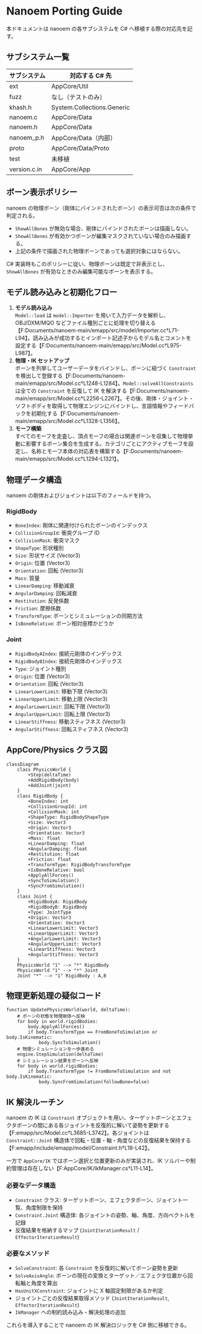 # Nanoem Porting Guide

本ドキュメントは nanoem の各サブシステムを C# へ移植する際の対応先を記す。

## サブシステム一覧

| サブシステム | 対応する C# 先 |
|--------------|----------------|
| ext | AppCore/Util |
| fuzz | なし（テストのみ） |
| khash.h | System.Collections.Generic |
| nanoem.c | AppCore/Data |
| nanoem.h | AppCore/Data |
| nanoem_p.h | AppCore/Data（内部） |
| proto | AppCore/Data/Proto |
| test | 未移植 |
| version.c.in | AppCore/App |

## ボーン表示ポリシー

nanoem の物理ボーン（剛体にバインドされたボーン）の表示可否は次の条件で判定される。

- `ShowAllBones` が無効な場合、剛体にバインドされたボーンは描画しない。
- `ShowAllBones` が有効かつボーンが編集マスクされていない場合のみ描画する。
- 上記の条件で描画された物理ボーンであっても選択対象にはならない。

C# 実装時もこのポリシーに従い、物理ボーンは既定で非表示とし、`ShowAllBones` が有効なときのみ編集可能なボーンを表示する。


## モデル読み込みと初期化フロー

1. **モデル読み込み**  
   `Model::load` は `model::Importer` を用いて入力データを解析し、OBJ/DXM/MQO などファイル種別ごとに処理を切り替える【F:Documents/nanoem-main/emapp/src/model/Importer.cc†L71-L94】。読み込みが成功するとインポート記述子からモデル名とコメントを設定する【F:Documents/nanoem-main/emapp/src/Model.cc†L975-L987】。
2. **物理・IK セットアップ**  
   ボーンを列挙してユーザーデータをバインドし、ボーンに紐づく `Constraint` を検出して登録する【F:Documents/nanoem-main/emapp/src/Model.cc†L1248-L1284】。`Model::solveAllConstraints` は全ての `Constraint` を反復して IK を解決する【F:Documents/nanoem-main/emapp/src/Model.cc†L2256-L2267】。その後、剛体・ジョイント・ソフトボディを取得して物理エンジンにバインドし、言語情報やフィードバックを初期化する【F:Documents/nanoem-main/emapp/src/Model.cc†L1328-L1356】。
3. **モーフ構築**  
   すべてのモーフを走査し、頂点モーフの場合は関連ボーンを収集して物理挙動に影響するボーン集合を生成する。カテゴリごとにアクティブモーフを設定し、名称とモーフ本体の対応表を構築する【F:Documents/nanoem-main/emapp/src/Model.cc†L1294-L1321】。

## 物理データ構造

nanoem の剛体およびジョイントは以下のフィールドを持つ。

### RigidBody

- `BoneIndex`: 剛体に関連付けられたボーンのインデックス
- `CollisionGroupId`: 衝突グループ ID
- `CollisionMask`: 衝突マスク
- `ShapeType`: 形状種別
- `Size`: 形状サイズ (Vector3)
- `Origin`: 位置 (Vector3)
- `Orientation`: 回転 (Vector3)
- `Mass`: 質量
- `LinearDamping`: 移動減衰
- `AngularDamping`: 回転減衰
- `Restitution`: 反発係数
- `Friction`: 摩擦係数
- `TransformType`: ボーンとシミュレーションの同期方法
- `IsBoneRelative`: ボーン相対座標かどうか

### Joint

- `RigidBodyAIndex`: 接続元剛体のインデックス
- `RigidBodyBIndex`: 接続先剛体のインデックス
- `Type`: ジョイント種別
- `Origin`: 位置 (Vector3)
- `Orientation`: 回転 (Vector3)
- `LinearLowerLimit`: 移動下限 (Vector3)
- `LinearUpperLimit`: 移動上限 (Vector3)
- `AngularLowerLimit`: 回転下限 (Vector3)
- `AngularUpperLimit`: 回転上限 (Vector3)
- `LinearStiffness`: 移動スティフネス (Vector3)
- `AngularStiffness`: 回転スティフネス (Vector3)

## AppCore/Physics クラス図

```mermaid
classDiagram
    class PhysicsWorld {
        +Step(deltaTime)
        +AddRigidBody(body)
        +AddJoint(joint)
    }
    class RigidBody {
        +BoneIndex: int
        +CollisionGroupId: int
        +CollisionMask: int
        +ShapeType: RigidBodyShapeType
        +Size: Vector3
        +Origin: Vector3
        +Orientation: Vector3
        +Mass: float
        +LinearDamping: float
        +AngularDamping: float
        +Restitution: float
        +Friction: float
        +TransformType: RigidBodyTransformType
        +IsBoneRelative: bool
        +ApplyAllForces()
        +SyncToSimulation()
        +SyncFromSimulation()
    }
    class Joint {
        +RigidBodyA: RigidBody
        +RigidBodyB: RigidBody
        +Type: JointType
        +Origin: Vector3
        +Orientation: Vector3
        +LinearLowerLimit: Vector3
        +LinearUpperLimit: Vector3
        +AngularLowerLimit: Vector3
        +AngularUpperLimit: Vector3
        +LinearStiffness: Vector3
        +AngularStiffness: Vector3
    }
    PhysicsWorld "1" --> "*" RigidBody
    PhysicsWorld "1" --> "*" Joint
    Joint "*" --> "1" RigidBody : A,B
```

## 物理更新処理の疑似コード

```pseudo
function UpdatePhysicsWorld(world, deltaTime):
    # ボーンの状態を物理剛体へ反映
    for body in world.rigidBodies:
        body.ApplyAllForces()
        if body.TransformType == FromBoneToSimulation or body.IsKinematic:
            body.SyncToSimulation()
    # 物理シミュレーションを一歩進める
    engine.StepSimulation(deltaTime)
    # シミュレーション結果をボーンへ反映
    for body in world.rigidBodies:
        if body.TransformType != FromBoneToSimulation and not body.IsKinematic:
            body.SyncFromSimulation(followBone=false)
```


## IK 解決ルーチン

nanoem の IK は `Constraint` オブジェクトを用い、ターゲットボーンとエフェクタボーンの間にある各ジョイントを反復的に解いて姿勢を更新する【F:emapp/src/Model.cc†L3685-L3742】。各ジョイントは `Constraint::Joint` 構造体で回転・位置・軸・角度などの反復結果を保持する【F:emapp/include/emapp/model/Constraint.h†L18-L42】。

一方で `AppCore/IK` ではボーン選択と位置更新のみが実装され、IK ソルバーや制約管理は存在しない【F:AppCore/IK/IkManager.cs†L11-L14】。

### 必要なデータ構造
- `Constraint` クラス: ターゲットボーン、エフェクタボーン、ジョイント一覧、角度制限を保持
- `Constraint.Joint` 構造体: 各ジョイントの姿勢、軸、角度、方向ベクトルを記録
- 反復結果を格納するマップ (`JointIterationResult` / `EffectorIterationResult`)

### 必要なメソッド
- `SolveConstraint`: 各 `Constraint` を反復的に解いてボーン姿勢を更新
- `SolveAxisAngle`: ボーンの現在の変換とターゲット／エフェクタ位置から回転軸と角度を算出
- `HasUnitXConstraint`: ジョイントに X 軸固定制限があるか判定
- ジョイントごとの反復結果取得メソッド (`JointIterationResult`, `EffectorIterationResult`)
- `IkManager` への制約読み込み・解決処理の追加

これらを導入することで nanoem の IK 解決ロジックを C# 側に移植できる。
